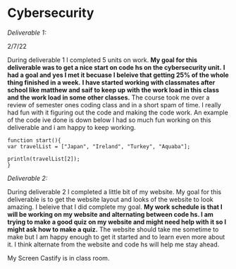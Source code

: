 # Cybersecurity
*Deliverable 1:*

2/7/22

During deliverable 1 I completed 5 units on work. __My goal for this deliverable was to get a nice start on code hs on the cybersecurity unit.__
 __I had a goal and yes I met it becuase I beleive that getting 25% of the whole thing finished in a week.__ __I have started working with classmates after school like matthew and saif to keep up with the work load in this class and the work load in some other classes.__ The course took me over a review of semester ones coding class and in a short spam of time. I really had fun with it figuring out the code and making the code work. An example of the code ive done is down below I had so much fun working on this deliverable and i am happy to keep working.
 
 ```// Write your code here
function start(){
var travelList = ["Japan", "Ireland", "Turkey", "Aquaba"];

println(travelList[2]);
}
```
*Deliverable 2:*

During deliverable 2 I completed a little bit of my website. My goal for this deliverable is to get the website layout and looks of the website to look amazing. I beleive that I did complete my goal. __My work schedule is that I will be working on my website and alternating between code hs. I am trying to make a good quiz on my website and might need help with it so I might ask how to make a quiz.__ The website should take me sometime to make but I am happy enough to get it started and to learn even more about it. I think alternate from the website and code hs will help me stay ahead. 

My Screen Castify is in class room.

